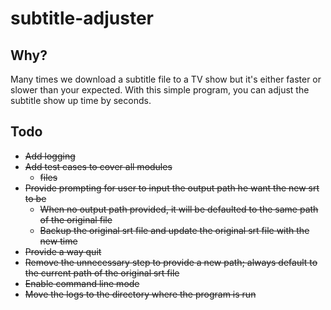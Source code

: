 # subtitle-adjuster

## Why?

Many times we download a subtitle file to a TV show but it's either faster or slower than your expected.
With this simple program, you can adjust the subtitle show up time by seconds.

## Todo
* ~~Add logging~~
* ~~Add test cases to cover all modules~~
    * ~~files~~
* ~~Provide prompting for user to input the output path he want the new srt to be~~
    * ~~When no output path provided, it will be defaulted to the same path of the original file~~
    * ~~Backup the original srt file and update the original srt file with the new time~~
* ~~Provide a way quit~~
* ~~Remove the unnecessary step to provide a new path; always default to the current path of the original srt file~~
* ~~Enable command line mode~~
* ~~Move the logs to the directory where the program is run~~
